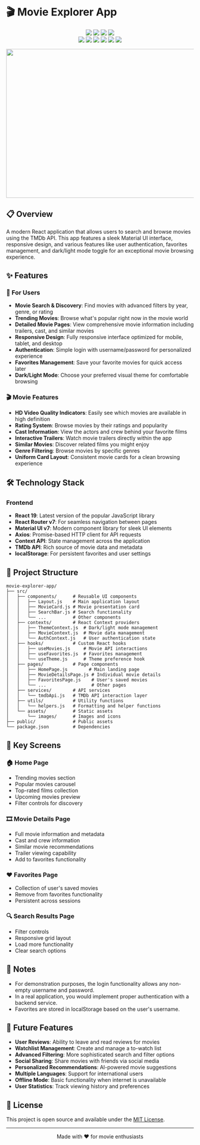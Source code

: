 # 🎬 Movie Explorer App

<div align="center">
  <img src="https://img.shields.io/badge/version-1.0.0-blue.svg?cacheSeconds=2592000" />
  <img src="https://img.shields.io/badge/license-MIT-yellow.svg" />
  <img src="https://img.shields.io/badge/react-19.0.0-61DAFB.svg" />
  <img src="https://img.shields.io/badge/made%20with-love-red.svg" />
  <br />
  <img src="https://img.shields.io/badge/react-%2320232a.svg?style=for-the-badge&logo=react&logoColor=%2361DAFB" />
  <img src="https://img.shields.io/badge/material--ui-%230081CB.svg?style=for-the-badge&logo=material-ui&logoColor=white" />
  <img src="https://img.shields.io/badge/axios-%23000000.svg?style=for-the-badge&logo=axios&logoColor=white" />
  <img src="https://img.shields.io/badge/react%20router-%23CA4245.svg?style=for-the-badge&logo=react-router&logoColor=white" />
  <img src="https://img.shields.io/badge/TMDB-01D277?style=for-the-badge&logo=themoviedatabase&logoColor=white" />
  <img src="https://img.shields.io/badge/context--api-%23663399.svg?style=for-the-badge&logo=react&logoColor=white" />
</div>

<p align="center">
  <img src="https://images.unsplash.com/photo-1489599849927-2ee91cede3ba?ixlib=rb-4.0.3" alt="Movie Explorer Banner" width="1200" height="400" />
</p>

## 📋 Overview

A modern React application that allows users to search and browse movies using the TMDb API. This app features a sleek Material UI interface, responsive design, and various features like user authentication, favorites management, and dark/light mode toggle for an exceptional movie browsing experience.

## ✨ Features

### 👤 For Users
- **Movie Search & Discovery**: Find movies with advanced filters by year, genre, or rating
- **Trending Movies**: Browse what's popular right now in the movie world
- **Detailed Movie Pages**: View comprehensive movie information including trailers, cast, and similar movies
- **Responsive Design**: Fully responsive interface optimized for mobile, tablet, and desktop
- **Authentication**: Simple login with username/password for personalized experience
- **Favorites Management**: Save your favorite movies for quick access later
- **Dark/Light Mode**: Choose your preferred visual theme for comfortable browsing

### 🎬 Movie Features
- **HD Video Quality Indicators**: Easily see which movies are available in high definition
- **Rating System**: Browse movies by their ratings and popularity
- **Cast Information**: View the actors and crew behind your favorite films
- **Interactive Trailers**: Watch movie trailers directly within the app
- **Similar Movies**: Discover related films you might enjoy
- **Genre Filtering**: Browse movies by specific genres
- **Uniform Card Layout**: Consistent movie cards for a clean browsing experience

## 🛠️ Technology Stack

### Frontend
- **React 19**: Latest version of the popular JavaScript library
- **React Router v7**: For seamless navigation between pages
- **Material UI v7**: Modern component library for sleek UI elements
- **Axios**: Promise-based HTTP client for API requests
- **Context API**: State management across the application
- **TMDb API**: Rich source of movie data and metadata
- **localStorage**: For persistent favorites and user settings

## 📁 Project Structure

```
movie-explorer-app/
├── src/
│   ├── components/      # Reusable UI components
│   │   ├── Layout.js    # Main application layout
│   │   ├── MovieCard.js # Movie presentation card
│   │   ├── SearchBar.js # Search functionality 
│   │   └── ...          # Other components
│   ├── contexts/        # React Context providers
│   │   ├── ThemeContext.js  # Dark/light mode management
│   │   ├── MovieContext.js  # Movie data management
│   │   └── AuthContext.js   # User authentication state
│   ├── hooks/           # Custom React hooks
│   │   ├── useMovies.js     # Movie API interactions
│   │   ├── useFavorites.js  # Favorites management
│   │   └── useTheme.js      # Theme preference hook
│   ├── pages/           # Page components
│   │   ├── HomePage.js        # Main landing page
│   │   ├── MovieDetailsPage.js # Individual movie details
│   │   ├── FavoritesPage.js    # User's saved movies
│   │   └── ...                 # Other pages
│   ├── services/        # API services
│   │   └── tmdbApi.js   # TMDb API interaction layer
│   ├── utils/           # Utility functions
│   │   └── helpers.js   # Formatting and helper functions
│   └── assets/          # Static assets
│       └── images/      # Images and icons
├── public/              # Public assets
└── package.json         # Dependencies
```


## 📱 Key Screens

### 🏠 Home Page
- Trending movies section
- Popular movies carousel
- Top-rated films collection
- Upcoming movies preview
- Filter controls for discovery

### 🎞️ Movie Details Page
- Full movie information and metadata
- Cast and crew information
- Similar movie recommendations
- Trailer viewing capability
- Add to favorites functionality

### ❤️ Favorites Page
- Collection of user's saved movies
- Remove from favorites functionality
- Persistent across sessions

### 🔍 Search Results Page
- Filter controls
- Responsive grid layout
- Load more functionality
- Clear search options

## 📝 Notes

- For demonstration purposes, the login functionality allows any non-empty username and password.
- In a real application, you would implement proper authentication with a backend service.
- Favorites are stored in localStorage based on the user's username.

## 🔮 Future Features

- **User Reviews**: Ability to leave and read reviews for movies
- **Watchlist Management**: Create and manage a to-watch list
- **Advanced Filtering**: More sophisticated search and filter options
- **Social Sharing**: Share movies with friends via social media
- **Personalized Recommendations**: AI-powered movie suggestions
- **Multiple Languages**: Support for international users
- **Offline Mode**: Basic functionality when internet is unavailable
- **User Statistics**: Track viewing history and preferences

## 📄 License

This project is open source and available under the [MIT License](LICENSE).

---

<p align="center">Made with ❤️ for movie enthusiasts</p>
